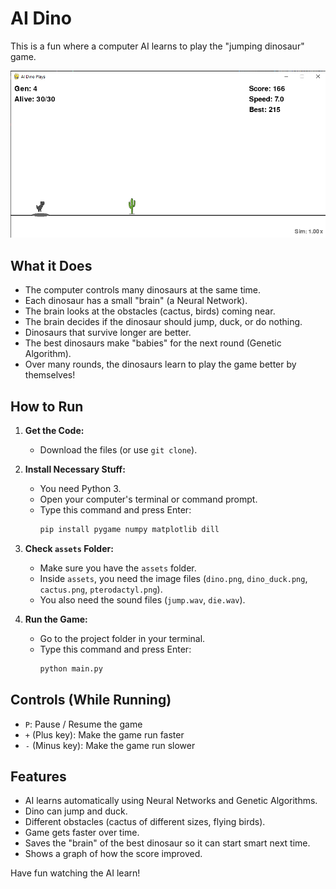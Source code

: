 # AI Dino

This is a fun where a computer AI learns to play the "jumping dinosaur" game.

![Dino Screenshot](ss.png)  

## What it Does

*   The computer controls many dinosaurs at the same time.
*   Each dinosaur has a small "brain" (a Neural Network).
*   The brain looks at the obstacles (cactus, birds) coming near.
*   The brain decides if the dinosaur should jump, duck, or do nothing.
*   Dinosaurs that survive longer are better.
*   The best dinosaurs make "babies" for the next round (Genetic Algorithm).
*   Over many rounds, the dinosaurs learn to play the game better by themselves!

## How to Run

1.  **Get the Code:**
    *   Download the files (or use `git clone`).

2.  **Install Necessary Stuff:**
    *   You need Python 3.
    *   Open your computer's terminal or command prompt.
    *   Type this command and press Enter:
        ```bash
        pip install pygame numpy matplotlib dill
        ```

3.  **Check `assets` Folder:**
    *   Make sure you have the `assets` folder.
    *   Inside `assets`, you need the image files (`dino.png`, `dino_duck.png`, `cactus.png`, `pterodactyl.png`).
    *   You also need the sound files (`jump.wav`, `die.wav`).

4.  **Run the Game:**
    *   Go to the project folder in your terminal.
    *   Type this command and press Enter:
        ```bash
        python main.py
        ```

## Controls (While Running)

*   `P`: Pause / Resume the game
*   `+` (Plus key): Make the game run faster
*   `-` (Minus key): Make the game run slower

## Features

*   AI learns automatically using Neural Networks and Genetic Algorithms.
*   Dino can jump and duck.
*   Different obstacles (cactus of different sizes, flying birds).
*   Game gets faster over time.
*   Saves the "brain" of the best dinosaur so it can start smart next time.
*   Shows a graph of how the score improved.

Have fun watching the AI learn!
